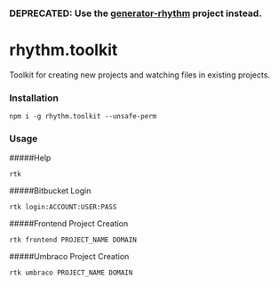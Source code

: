### DEPRECATED: Use the [generator-rhythm](https://github.com/rhythmagency/generator-rhythm) project instead.

# rhythm.toolkit

Toolkit for creating new projects and watching files in existing projects.

### Installation

    npm i -g rhythm.toolkit --unsafe-perm
    
    
### Usage

#####Help

	rtk

#####Bitbucket Login

    rtk login:ACCOUNT:USER:PASS
    
#####Frontend Project Creation

	rtk frontend PROJECT_NAME DOMAIN
	
#####Umbraco Project Creation

	rtk umbraco PROJECT_NAME DOMAIN
